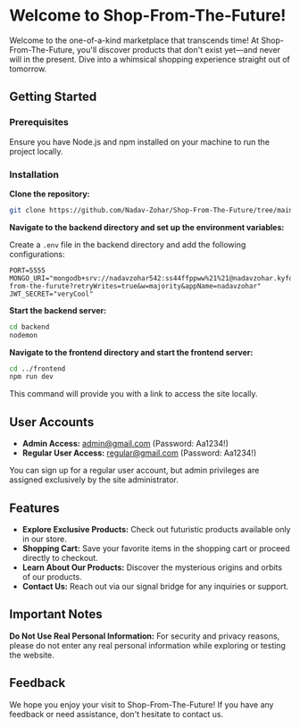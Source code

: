 
# Welcome to Shop-From-The-Future!

Welcome to the one-of-a-kind marketplace that transcends time! At Shop-From-The-Future, you'll discover products that don't exist yet—and never will in the present. Dive into a whimsical shopping experience straight out of tomorrow.

## Getting Started

### Prerequisites

Ensure you have Node.js and npm installed on your machine to run the project locally.

### Installation

**Clone the repository:**
```bash
git clone https://github.com/Nadav-Zohar/Shop-From-The-Future/tree/main
```

**Navigate to the backend directory and set up the environment variables:**

Create a `.env` file in the backend directory and add the following configurations:
```plaintext
PORT=5555
MONGO_URI="mongodb+srv://nadavzohar542:ss44ffppww%21%21@nadavzohar.kyfdatq.mongodb.net/shop-from-the-furute?retryWrites=true&w=majority&appName=nadavzohar"
JWT_SECRET="veryCool"
```

**Start the backend server:**
```bash
cd backend
nodemon
```

**Navigate to the frontend directory and start the frontend server:**
```bash
cd ../frontend
npm run dev
```
This command will provide you with a link to access the site locally.

## User Accounts

- **Admin Access:** admin@gmail.com (Password: Aa1234!)
- **Regular User Access:** regular@gmail.com (Password: Aa1234!)

You can sign up for a regular user account, but admin privileges are assigned exclusively by the site administrator.

## Features

- **Explore Exclusive Products:** Check out futuristic products available only in our store.
- **Shopping Cart:** Save your favorite items in the shopping cart or proceed directly to checkout.
- **Learn About Our Products:** Discover the mysterious origins and orbits of our products.
- **Contact Us:** Reach out via our signal bridge for any inquiries or support.

## Important Notes

**Do Not Use Real Personal Information:** For security and privacy reasons, please do not enter any real personal information while exploring or testing the website.

## Feedback

We hope you enjoy your visit to Shop-From-The-Future! If you have any feedback or need assistance, don't hesitate to contact us.
